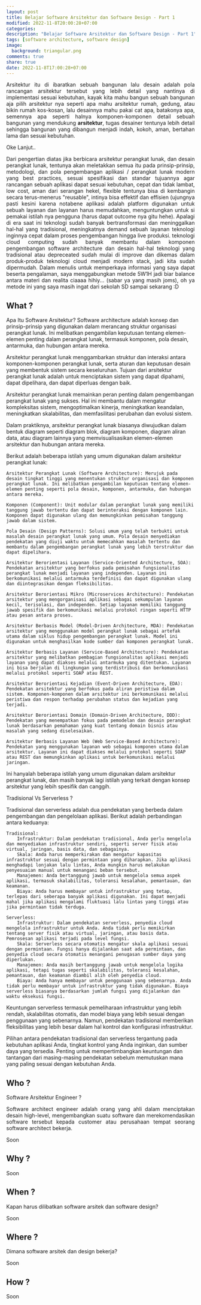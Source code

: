 ```yaml
---
layout: post
title: Belajar Software Arsitektur dan Software Design - Part 1
modified: 2022-11-8T20:00:28+07:00
categories:
description: "Belajar Software Arsitektur dan Software Design - Part 1"
tags: [software architecture, software design]
image:
  background: triangular.png
comments: true
share: true
date: 2022-11-8T17:00:28+07:00
---
```


<div style="text-align: justify">
Arsitektur itu di ibaratkan sebuah bangunan lalu desain adalah pola rancangan arsitektur tersebut yang lebih detail yang nantinya di implementasi sesuai kebutuhan, kayak kita mahu bangun sebuah bangunan aja pilih arsitektur nya seperti apa mahu arsitektur rumah, gedung, atau bikin rumah kos-kosan, lalu desainnya mahu pakai cat apa, batakonya apa, semennya apa seperti halnya komponen-komponen detail sebuah bangunan yang mendukung <strong>arsitektur</strong>, tugas desainer tentunya lebih detail sehingga bangunan yang dibangun menjadi indah, kokoh, aman, bertahan lama dan sesuai kebutuhan.
</div>

Oke Lanjut..

<div style="text-align: justify">
Dari pengertian diatas jika berbicara arsitektur perangkat lunak, dan desain perangkat lunak, tentunya akan meletakkan semua itu pada prinsip-prinsip, metodologi, dan pola pengembangan aplikasi / perangkat lunak modern yang best practices, sesuai spesifikasi dan standar tujuannya agar rancangan sebuah aplikasi dapat sesuai kebutuhan, cepat dan tidak lambat, low cost, aman dari serangan hekel, flexible tentunya bisa di kembangin secara terus-menerus "reusable", intinya bisa effektif dan effisien (ujungnya pasti kesini karena notabene aplikasi adalah platform digunakan untuk sebuah layanan dan layanan harus memudahkan, menguntungkan untuk si pemakai istilah nya pengguna (harus dapat outcome nya gitu hehe). Apalagi di era saat ini teknologi sudah banyak bertransformasi dan meninggalkan hal-hal yang tradisional, meningkatnya demand sebuah layanan teknologi inginnya cepat dalam proses pengembangan hingga live produksi. teknologi cloud computing sudah banyak membantu dalam komponen pengembangan software architecture dan desain hal-hal teknologi yang tradisional atau depreceated sudah mulai di improve dan dikemas dalam produk-produk teknologi cloud menjadi modern stack, jadi kita sudah dipermudah. Dalam menulis untuk memperkaya informasi yang saya dapat beserta pengalaman, saya menggabungkan metode 5W1H jadi biar balance antara materi dan realita ciaaaa hihiy... (sabar ya yang masih joms), oh ya metode ini yang saya masih ingat dari sekolah SD sampai sekarang :D
</div>

## What ?

Apa Itu Software Arsitektur?
Software architecture adalah konsep dan prinsip-prinsip yang digunakan dalam merancang struktur organisasi perangkat lunak. Ini melibatkan pengambilan keputusan tentang elemen-elemen penting dalam perangkat lunak, termasuk komponen, pola desain, antarmuka, dan hubungan antara mereka.

Arsitektur perangkat lunak menggambarkan struktur dan interaksi antara komponen-komponen perangkat lunak, serta aturan dan keputusan desain yang membentuk sistem secara keseluruhan. Tujuan dari arsitektur perangkat lunak adalah untuk menciptakan sistem yang dapat dipahami, dapat dipelihara, dan dapat diperluas dengan baik.

Arsitektur perangkat lunak memainkan peran penting dalam pengembangan perangkat lunak yang sukses. Hal ini membantu dalam mengatur kompleksitas sistem, mengoptimalkan kinerja, meningkatkan keandalan, meningkatkan skalabilitas, dan memfasilitasi perubahan dan evolusi sistem.

Dalam praktiknya, arsitektur perangkat lunak biasanya diwujudkan dalam bentuk diagram seperti diagram blok, diagram komponen, diagram aliran data, atau diagram lainnya yang memvisualisasikan elemen-elemen arsitektur dan hubungan antara mereka.

Berikut adalah beberapa istilah yang umum digunakan dalam arsitektur perangkat lunak:

    Arsitektur Perangkat Lunak (Software Architecture): Merujuk pada desain tingkat tinggi yang menentukan struktur organisasi dan komponen perangkat lunak. Ini melibatkan pengambilan keputusan tentang elemen-elemen penting seperti pola desain, komponen, antarmuka, dan hubungan antara mereka.

    Komponen (Component): Unit modular dalam perangkat lunak yang memiliki tanggung jawab tertentu dan dapat berinteraksi dengan komponen lain. Komponen dapat digunakan ulang dan memungkinkan pemisahan tanggung jawab dalam sistem.

    Pola Desain (Design Patterns): Solusi umum yang telah terbukti untuk masalah desain perangkat lunak yang umum. Pola desain menyediakan pendekatan yang diuji waktu untuk memecahkan masalah tertentu dan membantu dalam pengembangan perangkat lunak yang lebih terstruktur dan dapat dipelihara.

    Arsitektur Berorientasi Layanan (Service-Oriented Architecture, SOA): Pendekatan arsitektur yang berfokus pada pemisahan fungsionalitas perangkat lunak menjadi layanan yang independen. Layanan ini berkomunikasi melalui antarmuka terdefinisi dan dapat digunakan ulang dan diintegrasikan dengan fleksibilitas.

    Arsitektur Berorientasi Mikro (Microservices Architecture): Pendekatan arsitektur yang mengorganisasi aplikasi sebagai sekumpulan layanan kecil, terisolasi, dan independen. Setiap layanan memiliki tanggung jawab spesifik dan berkomunikasi melalui protokol ringan seperti HTTP atau pesan antara proses.

    Arsitektur Berbasis Model (Model-Driven Architecture, MDA): Pendekatan arsitektur yang menggunakan model perangkat lunak sebagai artefak utama dalam siklus hidup pengembangan perangkat lunak. Model ini digunakan untuk menghasilkan kode sumber dan komponen perangkat lunak.

    Arsitektur Berbasis Layanan (Service-Based Architecture): Pendekatan arsitektur yang melibatkan pembagian fungsionalitas aplikasi menjadi layanan yang dapat diakses melalui antarmuka yang ditentukan. Layanan ini bisa berjalan di lingkungan yang terdistribusi dan berkomunikasi melalui protokol seperti SOAP atau REST.

    Arsitektur Berorientasi Kejadian (Event-Driven Architecture, EDA): Pendekatan arsitektur yang berfokus pada aliran peristiwa dalam sistem. Komponen-komponen dalam arsitektur ini berkomunikasi melalui peristiwa dan respon terhadap perubahan status dan kejadian yang terjadi.

    Arsitektur Berorientasi Domain (Domain-Driven Architecture, DDD): Pendekatan yang menempatkan fokus pada pemodelan dan desain perangkat lunak berdasarkan pemahaman yang kuat tentang domain bisnis atau masalah yang sedang diselesaikan.

    Arsitektur Berbasis Layanan Web (Web Service-Based Architecture): Pendekatan yang menggunakan layanan web sebagai komponen utama dalam arsitektur. Layanan ini dapat diakses melalui protokol seperti SOAP atau REST dan memungkinkan aplikasi untuk berkomunikasi melalui jaringan.

Ini hanyalah beberapa istilah yang umum digunakan dalam arsitektur perangkat lunak, dan masih banyak lagi istilah yang terkait dengan konsep arsitektur yang lebih spesifik dan canggih.

Tradisional Vs Serverless ?

Tradisional dan serverless adalah dua pendekatan yang berbeda dalam pengembangan dan pengelolaan aplikasi. Berikut adalah perbandingan antara keduanya:

    Tradisional:
        Infrastruktur: Dalam pendekatan tradisional, Anda perlu mengelola dan menyediakan infrastruktur sendiri, seperti server fisik atau virtual, jaringan, basis data, dan sebagainya.
        Skala: Anda harus memperkirakan dan mengatur kapasitas infrastruktur sesuai dengan permintaan yang diharapkan. Jika aplikasi menghadapi lonjakan lalu lintas, Anda mungkin harus melakukan penyesuaian manual untuk menangani beban tersebut.
        Manajemen: Anda bertanggung jawab untuk mengelola semua aspek aplikasi, termasuk skalabilitas, toleransi kesalahan, pemantauan, dan keamanan.
        Biaya: Anda harus membayar untuk infrastruktur yang tetap, terlepas dari seberapa banyak aplikasi digunakan. Ini dapat menjadi mahal jika aplikasi mengalami fluktuasi lalu lintas yang tinggi atau jika permintaan tidak terduga.

    Serverless:
        Infrastruktur: Dalam pendekatan serverless, penyedia cloud mengelola infrastruktur untuk Anda. Anda tidak perlu memikirkan tentang server fisik atau virtual, jaringan, atau basis data. Pemrosesan aplikasi terjadi pada level fungsi.
        Skala: Serverless secara otomatis mengatur skala aplikasi sesuai dengan permintaan. Fungsi hanya dijalankan saat ada permintaan, dan penyedia cloud secara otomatis menangani penugasan sumber daya yang diperlukan.
        Manajemen: Anda masih bertanggung jawab untuk mengelola logika aplikasi, tetapi tugas seperti skalabilitas, toleransi kesalahan, pemantauan, dan keamanan diambil alih oleh penyedia cloud.
        Biaya: Anda hanya membayar untuk penggunaan yang sebenarnya. Anda tidak perlu membayar untuk infrastruktur yang tidak digunakan. Biaya serverless biasanya berdasarkan jumlah fungsi yang dijalankan dan waktu eksekusi fungsi.

Keuntungan serverless termasuk pemeliharaan infrastruktur yang lebih rendah, skalabilitas otomatis, dan model biaya yang lebih sesuai dengan penggunaan yang sebenarnya. Namun, pendekatan tradisional memberikan fleksibilitas yang lebih besar dalam hal kontrol dan konfigurasi infrastruktur.

Pilihan antara pendekatan tradisional dan serverless tergantung pada kebutuhan aplikasi Anda, tingkat kontrol yang Anda inginkan, dan sumber daya yang tersedia. Penting untuk mempertimbangkan keuntungan dan tantangan dari masing-masing pendekatan sebelum memutuskan mana yang paling sesuai dengan kebutuhan Anda.

## Who ?

Software Arsitektur Engineer ?

<div style="text-align: justify">
Software architect engineer adalah orang yang ahli dalam menciptakan desain high-level, mengembangkan suatu software dan merekomendasikan software tersebut kepada customer atau perusahaan tempat seorang software architect bekerja.
</div>

Soon

## Why ?

Soon

## When ?

Kapan harus dilibatkan software arsitek dan software design?

Soon

## Where ?

Dimana software arsitek dan design bekerja?

Soon

## How ?

Soon